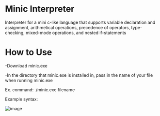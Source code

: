 # Minic Interpreter
Interpreter for a mini c-like language that supports variable declaration and assignment, arithmetical operations, precedence of operators, type-checking, mixed-mode operations, and nested if-statements

# How to Use
-Download minic.exe

-In the directory that minic.exe is installed in, pass in the name of your file when running minic.exe

Ex. command: ./minic.exe filename

Example syntax:

![image](https://github.com/user-attachments/assets/00da3b4c-c3a5-434c-aaca-933417b123ae)
